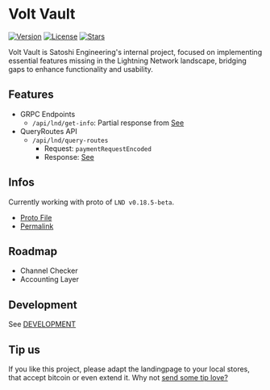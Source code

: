# Volt Vault

[![Version](https://img.shields.io/github/package-json/v/Satoshi-Engineering/volt-vault?color=6B3D91)](https://github.com/Satoshi-Engineering/volt-vault/)
[![License](https://img.shields.io/github/license/Satoshi-Engineering/volt-vault?color=6B3D91)](https://github.com/Satoshi-Engineering/volt-vault/blob/main/LICENSE)
[![Stars](https://img.shields.io/github/stars/Satoshi-Engineering/volt-vault.svg?style=flat&color=6B3D91)](https://github.com/Satoshi-Engineering/volt-vault/stargazers)

Volt Vault is Satoshi Engineering's internal project, focused on implementing essential features missing
in the Lightning Network landscape, bridging gaps to enhance functionality and usability.

## Features

- GRPC Endpoints
  - `/api/lnd/get-info`: Partial response from [See](https://lightning.engineering/api-docs/api/lnd/lightning/get-info/)
- QueryRoutes API
  - `/api/lnd/query-routes`
    - Request: `paymentRequestEncoded`
    - Response: [See](https://lightning.engineering/api-docs/api/lnd/lightning/query-routes/)

## Infos

Currently working with proto of `LND v0.18.5-beta`.

- [Proto File](https://github.com/lightningnetwork/lnd/blob/v0.18.5-beta/lnrpc/lightning.proto)
- [Permalink](https://github.com/lightningnetwork/lnd/blob/4ccf4fc24c750d098cf24566ef4bbc0311c7d476/lnrpc/lightning.proto)

## Roadmap

- Channel Checker
- Accounting Layer

## Development

See [DEVELOPMENT](docs/DEVELOPMENT.md)

## Tip us

If you like this project, please adapt the landingpage to your local stores, that
accept bitcoin or even extend it. Why not [send some tip love?](https://satoshiengineering.com/tipjar/)
